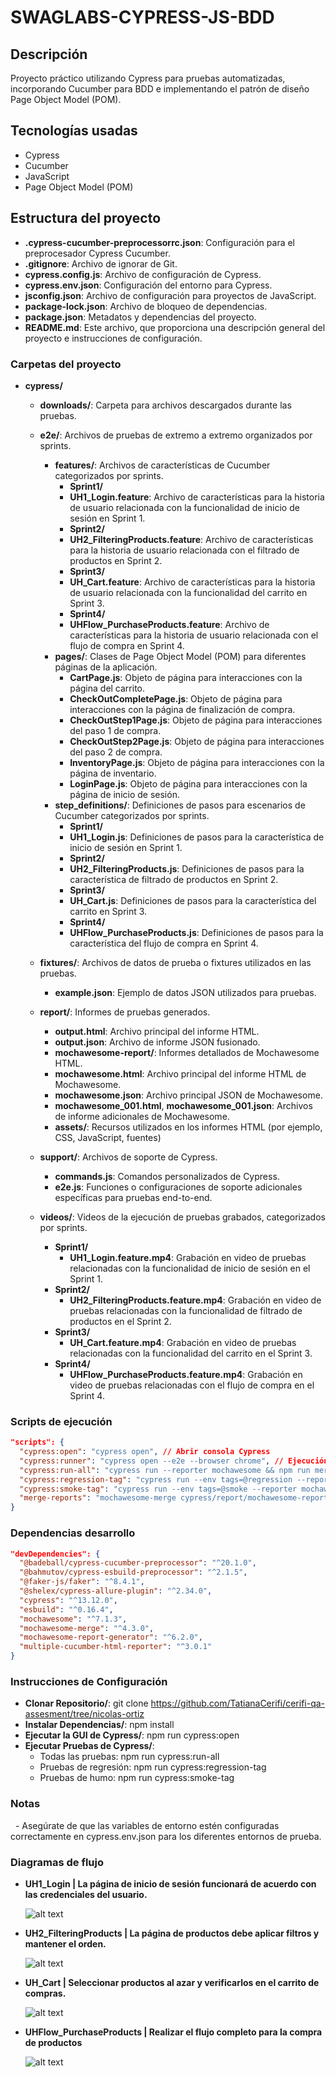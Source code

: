 # SWAGLABS-CYPRESS-JS-BDD


## Descripción
Proyecto práctico utilizando Cypress para pruebas automatizadas, incorporando Cucumber para BDD e implementando el patrón de diseño Page Object Model (POM).

## Tecnologías usadas
- Cypress
- Cucumber
- JavaScript
- Page Object Model (POM)

## Estructura del proyecto

- **.cypress-cucumber-preprocessorrc.json**: Configuración para el preprocesador Cypress Cucumber.
- **.gitignore**: Archivo de ignorar de Git.
- **cypress.config.js**: Archivo de configuración de Cypress.
- **cypress.env.json**: Configuración del entorno para Cypress.
- **jsconfig.json**: Archivo de configuración para proyectos de JavaScript.
- **package-lock.json**: Archivo de bloqueo de dependencias.
- **package.json**: Metadatos y dependencias del proyecto.
- **README.md**: Este archivo, que proporciona una descripción general del proyecto e instrucciones de configuración.

### Carpetas del proyecto

- **cypress/**
    - **downloads/**: Carpeta para archivos descargados durante las pruebas.
    - **e2e/**: Archivos de pruebas de extremo a extremo organizados por sprints.
        - **features/**: Archivos de características de Cucumber categorizados por sprints.
            - **Sprint1/**
            - **UH1_Login.feature**: Archivo de características para la historia de usuario relacionada con la funcionalidad de inicio de sesión en Sprint 1.
            - **Sprint2/**
            - **UH2_FilteringProducts.feature**: Archivo de características para la historia de usuario relacionada con el filtrado de productos en Sprint 2.
            - **Sprint3/**
            - **UH_Cart.feature**: Archivo de características para la historia de usuario relacionada con la funcionalidad del carrito en Sprint 3.
            - **Sprint4/**
            - **UHFlow_PurchaseProducts.feature**: Archivo de características para la historia de usuario relacionada con el flujo de compra en Sprint 4.
        - **pages/**: Clases de Page Object Model (POM) para diferentes páginas de la aplicación.
            - **CartPage.js**: Objeto de página para interacciones con la página del carrito.
            - **CheckOutCompletePage.js**: Objeto de página para interacciones con la página de finalización de compra.
            - **CheckOutStep1Page.js**: Objeto de página para interacciones del paso 1 de compra.
            - **CheckOutStep2Page.js**: Objeto de página para interacciones del paso 2 de compra.
            - **InventoryPage.js**: Objeto de página para interacciones con la página de inventario.
            - **LoginPage.js**: Objeto de página para interacciones con la página de inicio de sesión.
        - **step_definitions/**: Definiciones de pasos para escenarios de Cucumber categorizados por sprints.
            - **Sprint1/**
            - **UH1_Login.js**: Definiciones de pasos para la característica de inicio de sesión en Sprint 1.
            - **Sprint2/**
            - **UH2_FilteringProducts.js**: Definiciones de pasos para la característica de filtrado de productos en Sprint 2.
            - **Sprint3/**
            - **UH_Cart.js**: Definiciones de pasos para la característica del carrito en Sprint 3.
            - **Sprint4/**
            - **UHFlow_PurchaseProducts.js**: Definiciones de pasos para la característica del flujo de compra en Sprint 4.

    - **fixtures/**: Archivos de datos de prueba o fixtures utilizados en las pruebas.
        - **example.json**: Ejemplo de datos JSON utilizados para pruebas.

    - **report/**: Informes de pruebas generados.
        - **output.html**: Archivo principal del informe HTML.
        - **output.json**: Archivo de informe JSON fusionado.
        - **mochawesome-report/**: Informes detallados de Mochawesome HTML.
        - **mochawesome.html**: Archivo principal del informe HTML de Mochawesome.
        - **mochawesome.json**: Archivo principal JSON de Mochawesome.
        - **mochawesome_001.html**, **mochawesome_001.json**: Archivos de informe adicionales de Mochawesome.
        - **assets/**: Recursos utilizados en los informes HTML (por ejemplo, CSS, JavaScript, fuentes)

    - **support/**: Archivos de soporte de Cypress.
        - **commands.js**: Comandos personalizados de Cypress.
        - **e2e.js**: Funciones o configuraciones de soporte adicionales específicas para pruebas end-to-end.

    - **videos/**: Videos de la ejecución de pruebas grabados, categorizados por sprints.
        - **Sprint1/**
            - **UH1_Login.feature.mp4**: Grabación en video de pruebas relacionadas con la funcionalidad de inicio de sesión en el Sprint 1.
        - **Sprint2/**
            - **UH2_FilteringProducts.feature.mp4**: Grabación en video de pruebas relacionadas con la funcionalidad de filtrado de productos en el Sprint 2.
        - **Sprint3/**
            - **UH_Cart.feature.mp4**: Grabación en video de pruebas relacionadas con la funcionalidad del carrito en el Sprint 3.
        - **Sprint4/**
            - **UHFlow_PurchaseProducts.feature.mp4**: Grabación en video de pruebas relacionadas con el flujo de compra en el Sprint 4.

### Scripts de ejecución

```json
"scripts": {
  "cypress:open": "cypress open", // Abrir consola Cypress
  "cypress:runner": "cypress open --e2e --browser chrome", // Ejecución por consola con navegador Chrome por defecto
  "cypress:run-all": "cypress run --reporter mochawesome && npm run merge-reports", // Ejecutar todos los test en general generando reporte
  "cypress:regression-tag": "cypress run --env tags=@regression --reporter mochawesome && npm run merge-reports", // Ejecutar solo el tag 'regression'
  "cypress:smoke-tag": "cypress run --env tags=@smoke --reporter mochawesome && npm run merge-reports", // Ejecutar solo el tag 'smoke'
  "merge-reports": "mochawesome-merge cypress/report/mochawesome-report/*.json > cypress/report/output.json && marge cypress/report/output.json --reportDir ./ --inline" // Combinar reportes
}
```

### Dependencias desarrollo
```json
"devDependencies": {
  "@badeball/cypress-cucumber-preprocessor": "^20.1.0",
  "@bahmutov/cypress-esbuild-preprocessor": "^2.1.5",
  "@faker-js/faker": "^8.4.1",
  "@shelex/cypress-allure-plugin": "^2.34.0",
  "cypress": "^13.12.0",
  "esbuild": "^0.16.4",
  "mochawesome": "^7.1.3",
  "mochawesome-merge": "^4.3.0",
  "mochawesome-report-generator": "^6.2.0",
  "multiple-cucumber-html-reporter": "^3.0.1"
}
```

### Instrucciones de Configuración

- **Clonar Repositorio/**: git clone https://github.com/TatianaCerifi/cerifi-qa-assesment/tree/nicolas-ortiz
- **Instalar Dependencias/**: npm install
- **Ejecutar la GUI de Cypress/**: npm run cypress:open
- **Ejecutar Pruebas de Cypress/**:
    - Todas las pruebas: npm run cypress:run-all
    - Pruebas de regresión: npm run cypress:regression-tag
    - Pruebas de humo: npm run cypress:smoke-tag

### Notas
  - Asegúrate de que las variables de entorno estén configuradas correctamente en cypress.env.json para los diferentes entornos de prueba.

### Diagramas de flujo
- **UH1_Login | La página de inicio de sesión funcionará de acuerdo con las credenciales del usuario.**

    ![alt text](cypress/fixtures/Flowcharts/UH1_Login.png)

- **UH2_FilteringProducts | La página de productos debe aplicar filtros y mantener el orden.**

    ![alt text](cypress/fixtures/Flowcharts/UH2_FilteringProducts.png)

- **UH_Cart | Seleccionar productos al azar y verificarlos en el carrito de compras.**

    ![alt text](cypress/fixtures/Flowcharts/UH_Cart.png)

- **UHFlow_PurchaseProducts | Realizar el flujo completo para la compra de productos**

    ![alt text](cypress/fixtures/Flowcharts/UHFlow_PurchaseProducts.png)